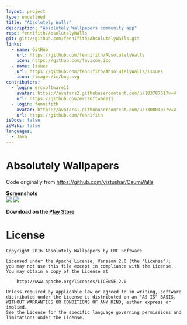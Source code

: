 ```yaml
---
layout: project
type: undefined
title: "Absolutely Walls"
description: "Absolutely Wallpapers community app"
repo: fennifith/AbsolutelyWalls
git: git://github.com/fennifith/AbsolutelyWalls.git
links:
  - name: GitHub
    url: https://github.com/fennifith/AbsolutelyWalls
    icon: https://github.com/favicon.ico
  - name: Issues
    url: https://github.com/fennifith/AbsolutelyWalls/issues
    icon: /images/ic/bug.svg
contributors:
  - login: ercsoftware11
    avatar: https://avatars2.githubusercontent.com/u/18378761?v=4
    url: https://github.com/ercsoftware11
  - login: fennifith
    avatar: https://avatars1.githubusercontent.com/u/13000407?v=4
    url: https://github.com/fennifith
isDocs: false
isWiki: false
languages:
  - Java
---
```


# Absolutely Wallpapers

Code originally from https://github.com/viztushar/OsumWalls

<b>Screenshots</b>
<br/>
<img src="https://lh3.googleusercontent.com/ZQQTDf8LX_TJhrwmvOh9n1VV5dPzfvZ6JE1ER12T7HsnhmegTNaet4KEK3tN5ZtqNZr1=h900-rw"/>
<img src="https://lh3.googleusercontent.com/HkD7P7J_uQ4MRDvycgMWpbtj5zMyBf6TP-b2uiJ7o-5byO_APzxoyKsEcjYxc5N2EQc=h900-rw"/>


<b>Download on the <a href="https://play.google.com/store/apps/details?id=com.erc.software.absolutelywallpapers">Play Store</a></b>


License
=======
```
Copyright 2016 Absolutely Wallpapers by ERC Software

Licensed under the Apache License, Version 2.0 (the "License");
you may not use this file except in compliance with the License.
You may obtain a copy of the License at

    http://www.apache.org/licenses/LICENSE-2.0

Unless required by applicable law or agreed to in writing, software
distributed under the License is distributed on an "AS IS" BASIS,
WITHOUT WARRANTIES OR CONDITIONS OF ANY KIND, either express or implied.
See the License for the specific language governing permissions and
limitations under the License.
```


